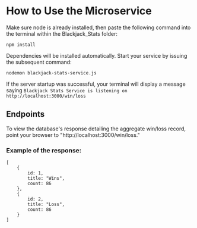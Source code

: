 # How to Use the Microservice

Make sure node is already installed, then paste the following command into the terminal within the Blackjack_Stats folder:
 ```
 npm install
 ```
Dependencies will be installed automatically. Start your service by issuing the subsequent command:

 ```
 nodemon blackjack-stats-service.js
 ```
If the server startup was successful, your terminal will display a message saying `Blackjack Stats Service is listening on http://localhost:3000/win/loss`


## Endpoints
To view the database's response detailing the aggregate win/loss record, point your browser to "http://localhost:3000/win/loss."

### Example of the response:
```
[
    {
        id: 1,
        title: "Wins",
        count: 86
    },
    {
        id: 2,
        title: "Loss",
        count: 86
    }
]
```
